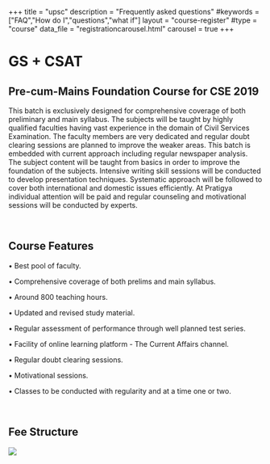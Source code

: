 +++
title = "upsc"
description = "Frequently asked questions"
#keywords = ["FAQ","How do I","questions","what if"]
layout = "course-register"
#type = "course"
data_file = "registrationcarousel.html"
carousel = true
+++


# GS + CSAT  
## Pre-cum-Mains Foundation Course for CSE 2019


This batch is exclusively designed for comprehensive coverage of both preliminary and main syllabus. The subjects will be taught by highly qualified faculties having vast experience in the domain of Civil Services Examination. The faculty members are very dedicated and regular doubt clearing sessions are planned to improve the weaker areas. This batch is embedded with current approach including regular newspaper analysis. The subject content will be taught from basics in order to improve the foundation of the subjects. Intensive writing skill sessions will be conducted to develop presentation techniques. Systematic approach will be followed to cover both international and domestic issues efficiently. At Pratigya individual attention will be paid and regular counseling and motivational sessions will be conducted by experts.

</br>

## Course Features

•	Best pool of faculty.

•	Comprehensive coverage of both prelims and main syllabus.

•	Around 800 teaching hours.

•	Updated and revised study material.

•	Regular assessment of performance through well planned test series.

•	Facility of online learning platform - The Current Affairs channel.

•	Regular doubt clearing sessions.

•	Motivational sessions.

•	Classes to be conducted with regularity and at a time one or two.

</br>

## Fee Structure
<img src="/img/banners/upsc-fee-structure.jpg" style="max-width: 100%;"/>

</br>
